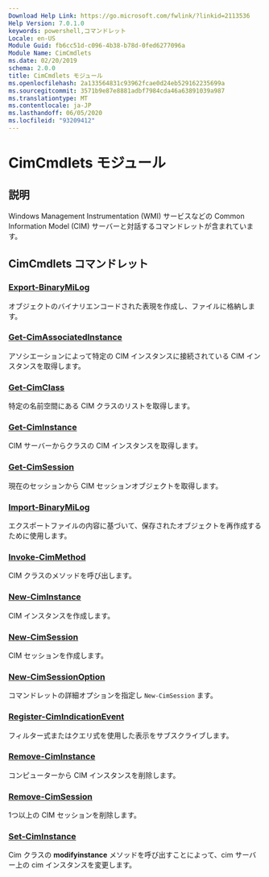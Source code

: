 ```yaml
---
Download Help Link: https://go.microsoft.com/fwlink/?linkid=2113536
Help Version: 7.0.1.0
keywords: powershell,コマンドレット
Locale: en-US
Module Guid: fb6cc51d-c096-4b38-b78d-0fed6277096a
Module Name: CimCmdlets
ms.date: 02/20/2019
schema: 2.0.0
title: CimCmdlets モジュール
ms.openlocfilehash: 2a133564831c93962fcae0d24eb529162235699a
ms.sourcegitcommit: 3571b9e87e8881adbf7984cda46a63891039a987
ms.translationtype: MT
ms.contentlocale: ja-JP
ms.lasthandoff: 06/05/2020
ms.locfileid: "93209412"
---
```

# CimCmdlets モジュール

## 説明

Windows Management Instrumentation (WMI) サービスなどの Common Information Model (CIM) サーバーと対話するコマンドレットが含まれています。

## CimCmdlets コマンドレット

### [Export-BinaryMiLog](Export-BinaryMiLog.md)
オブジェクトのバイナリエンコードされた表現を作成し、ファイルに格納します。

### [Get-CimAssociatedInstance](Get-CimAssociatedInstance.md)
アソシエーションによって特定の CIM インスタンスに接続されている CIM インスタンスを取得します。

### [Get-CimClass](Get-CimClass.md)
特定の名前空間にある CIM クラスのリストを取得します。

### [Get-CimInstance](Get-CimInstance.md)
CIM サーバーからクラスの CIM インスタンスを取得します。

### [Get-CimSession](Get-CimSession.md)
現在のセッションから CIM セッションオブジェクトを取得します。

### [Import-BinaryMiLog](Import-BinaryMiLog.md)
エクスポートファイルの内容に基づいて、保存されたオブジェクトを再作成するために使用します。

### [Invoke-CimMethod](Invoke-CimMethod.md)
CIM クラスのメソッドを呼び出します。

### [New-CimInstance](New-CimInstance.md)
CIM インスタンスを作成します。

### [New-CimSession](New-CimSession.md)
CIM セッションを作成します。

### [New-CimSessionOption](New-CimSessionOption.md)
コマンドレットの詳細オプションを指定し `New-CimSession` ます。

### [Register-CimIndicationEvent](Register-CimIndicationEvent.md)
フィルター式またはクエリ式を使用した表示をサブスクライブします。

### [Remove-CimInstance](Remove-CimInstance.md)
コンピューターから CIM インスタンスを削除します。

### [Remove-CimSession](Remove-CimSession.md)
1つ以上の CIM セッションを削除します。

### [Set-CimInstance](Set-CimInstance.md)
Cim クラスの **modifyinstance** メソッドを呼び出すことによって、cim サーバー上の cim インスタンスを変更します。
